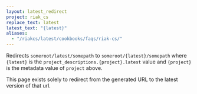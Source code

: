 ```yaml
---
layout: latest_redirect
project: riak_cs
replace_text: latest
latest_text: "{latest}"
aliases:
  - "/riakcs/latest/cookbooks/faqs/riak-cs/"
---
```


Redirects `someroot/latest/somepath` to `someroot/{latest}/somepath` 
where `{latest}` is the `project_descriptions.{project}.latest` value
and `{project}` is the metadata value of `project` above.

This page exists solely to redirect from the generated URL to the latest version of
that url.



